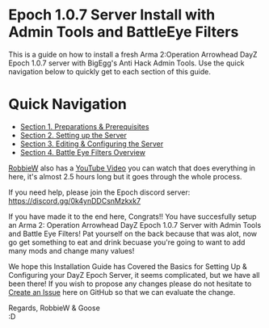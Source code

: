 # Epoch 1.0.7 Server Install with Admin Tools and BattleEye Filters
This is a guide on how to install a fresh Arma 2:Operation Arrowhead DayZ Epoch 1.0.7 server with BigEgg's Anti Hack Admin Tools. Use the quick navigation below to quickly get to each section of this guide.
# Quick Navigation 
* [Section 1. Preparations & Prerequisites](../main/Preparations.md)
* [Section 2. Setting up the Server](../main/ServerSetup.md)
* [Section 3. Editing & Configuring the Server](../main/EditingTheServer.md)
* [Section 4. Battle Eye Filters Overview](../main/BattleEye.md)


[RobbieW](https://github.com/RobbieW69) also has a [YouTube Video](https://youtu.be/SuIGpzAtU0Y) you can watch that does everything in here, it's almost 2.5 hours long but it goes through the whole process. 

If you need help, please join the Epoch discord server: https://discord.gg/0k4ynDDCsnMzkxk7 

If you have made it to the end here, Congrats!! You have succesfully setup an Arma 2: Operation Arrowhead DayZ Epoch 1.0.7 Server with Admin Tools and Battle Eye Filters! Pat yourself on the back because that was alot, now go get something to eat and drink becuase you're going to want to add many mods and change many values!

We hope this Installation Guide has Covered the Basics for Setting Up & Configuring your DayZ Epoch Server, it seems complicated, but we have all been there! If you wish to propose any changes please do not hesitate to [Create an Issue](https://github.com/Epoch-Guides/Epoch-1.0.7-Server-Install/issues) here on GitHub so that we can evaluate the change.

Regards, RobbieW & Goose  
 :D
